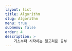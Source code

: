 ```yaml
---
layout: list
title: Algorithm
slug: Algorithm
menu: true
submenu: false
order: 4
description: >
    기초부터 시작하는 알고리즘 공부
---
```

